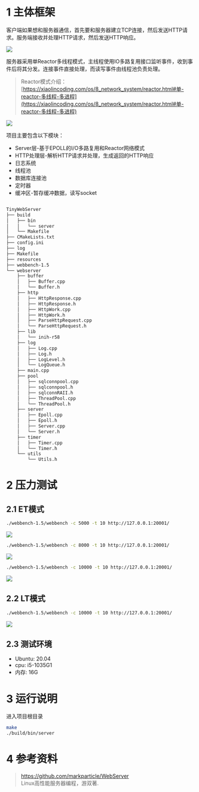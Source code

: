 # 1 主体框架

客户端如果想和服务器通信，首先要和服务器建立TCP连接，然后发送HTTP请求。服务端接收并处理HTTP请求，然后发送HTTP响应。

![](https://secure2.wostatic.cn/static/aWqaeqvKMXpBHDZcCNcF9c/image.png?auth_key=1721658093-hFFTxX7yAkoVUumkveSTGF-0-cdc6765afb016a97036f928ef9e405a1)

服务器采用单Reactor多线程模式，主线程使用IO多路复用接口监听事件，收到事件后将其分发。连接事件直接处理，而读写事件由线程池负责处理。

> Reactor模式介绍：[https://xiaolincoding.com/os/8_network_system/reactor.html#单-reactor-多线程-多进程](https://xiaolincoding.com/os/8_network_system/reactor.html#单-reactor-多线程-多进程)

![](https://secure2.wostatic.cn/static/36NMCs6YxLtbofCdET9SG3/image.png?auth_key=1721658093-aShF43VVCbFjYa8eXUvCHh-0-44a188374e36e0116e1e08d0310f2348)

项目主要包含以下模块：

- Server层-基于EPOLL的I/O多路复用和Reactor网络模式
- HTTP处理层-解析HTTP请求并处理，生成返回的HTTP响应
- 日志系统
- 线程池
- 数据库连接池
- 定时器
- 缓冲区-暂存缓冲数据，读写socket

```Bash

TinyWebServer
├── build
│   ├── bin
│   │   └── server
│   └── Makefile
├── CMakeLists.txt
├── config.ini
├── log
├── Makefile
├── resources
├── webbench-1.5
└── webserver
    ├── buffer
    │   ├── Buffer.cpp
    │   └── Buffer.h
    ├── http
    │   ├── HttpResponse.cpp
    │   ├── HttpResponse.h
    │   ├── HttpWork.cpp
    │   ├── HttpWork.h
    │   ├── ParseHttpRequest.cpp
    │   └── ParseHttpRequest.h
    ├── lib
    │   └── inih-r58
    ├── log
    │   ├── Log.cpp
    │   ├── Log.h
    │   ├── LogLevel.h
    │   └── LogQueue.h
    ├── main.cpp
    ├── pool
    │   ├── sqlconnpool.cpp
    │   ├── sqlconnpool.h
    │   ├── sqlconnRAII.h
    │   ├── ThreadPool.cpp
    │   └── ThreadPool.h
    ├── server
    │   ├── Epoll.cpp
    │   ├── Epoll.h
    │   ├── Server.cpp
    │   └── Server.h
    ├── timer
    │   ├── Timer.cpp
    │   └── Timer.h
    └── utils
        └── Utils.h
```

# 2 压力测试
## 2.1 ET模式

```Bash
./webbench-1.5/webbench -c 5000 -t 10 http://127.0.0.1:20001/
```

![](https://secure2.wostatic.cn/static/v33NdqDqe2najyviucj64/image.png?auth_key=1721658263-2GDM8VEteMN5gjvSuDmzXK-0-8020ae5e955ea39f505e1c9d3aa843ef)

```Bash
./webbench-1.5/webbench -c 8000 -t 10 http://127.0.0.1:20001/
```

![](https://secure2.wostatic.cn/static/cEgKD3kURz5dd9p6ihG6NV/image.png?auth_key=1721658263-24Fe8n3F94CPtzApq9saNA-0-da0e6ca0e9286bdb86f7f40c0143717f)

```Bash
./webbench-1.5/webbench -c 10000 -t 10 http://127.0.0.1:20001/

```

![](https://secure2.wostatic.cn/static/4dWQdxY33BYZ492rxJBKyZ/image.png?auth_key=1721658263-BTv2Qm5yeGRdqHdpAE2Mc-0-ca5812c4312d8a7e0d82114a5b9240c4)

## 2.2 LT模式

```Bash
./webbench-1.5/webbench -c 10000 -t 10 http://127.0.0.1:20001/
```

![](https://secure2.wostatic.cn/static/fF4TA5tRZCNSXDMkFQmxvX/image.png?auth_key=1721658263-k8XcGSz1tooQvni6KnwtSq-0-35508fa11a63dfc38c3419bc1ade7bcf)
## 2.3 测试环境
* Ubuntu: 20.04
* cpu: i5-1035G1
* 内存: 16G

# 3 运行说明

进入项目根目录

```Bash
make
./build/bin/server
```

# 4 参考资料
> https://github.com/markparticle/WebServer \
> Linux高性能服务器编程，游双著.